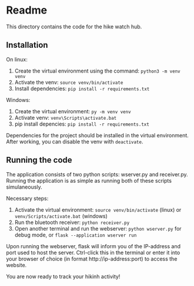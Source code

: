 # Readme
This directory contains the code for the hike watch hub.
## Installation
On linux:
1. Create the virtual environment using the command: `python3 -m venv venv`
2. Activate the venv: `source venv/bin/activate`
3. Install dependencies: `pip install -r requirements.txt`

Windows:
1. Create the virtual environment: `py -m venv venv`
2. Activate venv: `venv\Scripts\activate.bat`
3. pip install depencies: `pip install -r requirements.txt`

Dependencies for the project should be installed in the virtual environment. After working, you can disable the venv with `deactivate`.

## Running the code
The application consists of two python scripts: wserver.py and receiver.py. Running the application is as simple as running both of these scripts simulaneously.

Necessary steps:
1. Activate the virtual environment: `source venv/bin/activate` (linux) or `venv/Scripts/activate.bat` (windows)
2. Run the bluetooth receiver: `python receiver.py`
3. Open another terminal and run the webserver: `python wserver.py` for debug mode, or `flask --application wserver run`

Upon running the webserver, flask will inform you of the IP-address and port used to host the server. Ctrl-click this in the terminal or enter it into your browser of choice (in format http://ip-address:port) to access the website. 

You are now ready to track your hikinh activity!